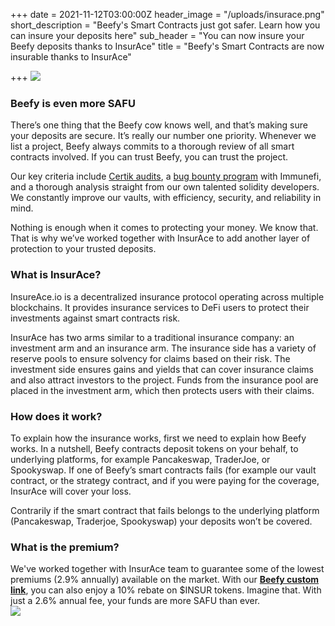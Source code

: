 +++
date = 2021-11-12T03:00:00Z
header_image = "/uploads/insurace.png"
short_description = "Beefy's Smart Contracts just got safer. Learn how you can insure your deposits here"
sub_header = "You can now insure your Beefy deposits thanks to InsurAce"
title = "Beefy's Smart Contracts are now insurable thanks to InsurAce"

+++
![](/uploads/insurace.png)

### Beefy is even more SAFU

There’s one thing that the Beefy cow knows well, and that’s making sure your deposits are secure. It’s really our number one priority. Whenever we list a project, Beefy always commits to a thorough review of all smart contracts involved. If you can trust Beefy, you can trust the project.

Our key criteria include [Certik audits](https://www.certik.org/projects/beefyfinance), a [bug bounty program](https://immunefi.com/bounty/beefyfinance/) with Immunefi, and a thorough analysis straight from our own talented solidity developers. We constantly improve our vaults, with efficiency, security, and reliability in mind.

Nothing is enough when it comes to protecting your money. We know that. That is why we’ve worked together with InsurAce to add another layer of protection to your trusted deposits.

### What is InsurAce?

InsureAce.io is a decentralized insurance protocol operating across multiple blockchains. It provides insurance services to DeFi users to protect their investments against smart contracts risk.

InsurAce has two arms similar to a traditional insurance company: an investment arm and an insurance arm. The insurance side has a variety of reserve pools to ensure solvency for claims based on their risk. The investment side ensures gains and yields that can cover insurance claims and also attract investors to the project. Funds from the insurance pool are placed in the investment arm, which then protects users with their claims.

### How does it work?

To explain how the insurance works, first we need to explain how Beefy works. In a nutshell, Beefy contracts deposit tokens on your behalf, to underlying platforms, for example Pancakeswap, TraderJoe, or Spookyswap. If one of Beefy’s smart contracts fails (for example our vault contract, or the strategy contract, and if you were paying for the coverage, InsurAce will cover your loss.

Contrarily if the smart contract that fails belongs to the underlying platform (Pancakeswap, Traderjoe, Spookyswap) your deposits won’t be covered.

### What is the premium?

We've worked together with InsurAce team to guarantee some of the lowest premiums (2.9% annually) available on the market. With our [**Beefy custom link**](https://app.insurace.io/Insurance/Cart?id=110&chain=BSC&referrer=95244279533280151623141934507761661103282646845), you can also enjoy a 10% rebate on $INSUR tokens. Imagine that. With just a 2.6% annual fee, your funds are more SAFU than ever.  
![](/uploads/image0-1.png)